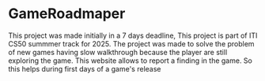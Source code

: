 # GameRoadmaper
This project was made initially in a 7 days deadline, This project is part of ITI CS50 summmer track for 2025. The project was made to solve the problem of new games having slow walkthrough because the player are still exploring the game. This website allows to report a finding in the game. So this helps during first days of a game's release
